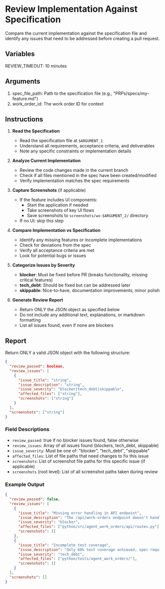 # Review Implementation Against Specification

Compare the current implementation against the specification file and identify any issues that need to be addressed before creating a pull request.

## Variables

REVIEW_TIMEOUT: 10 minutes

## Arguments

1. spec_file_path: Path to the specification file (e.g., "PRPs/specs/my-feature.md")
2. work_order_id: The work order ID for context

## Instructions

1. **Read the Specification**
   - Read the specification file at `$ARGUMENT_1`
   - Understand all requirements, acceptance criteria, and deliverables
   - Note any specific constraints or implementation details

2. **Analyze Current Implementation**
   - Review the code changes made in the current branch
   - Check if all files mentioned in the spec have been created/modified
   - Verify implementation matches the spec requirements

3. **Capture Screenshots** (if applicable)
   - If the feature includes UI components:
     - Start the application if needed
     - Take screenshots of key UI flows
     - Save screenshots to `screenshots/wo-$ARGUMENT_2/` directory
   - If no UI: skip this step

4. **Compare Implementation vs Specification**
   - Identify any missing features or incomplete implementations
   - Check for deviations from the spec
   - Verify all acceptance criteria are met
   - Look for potential bugs or issues

5. **Categorize Issues by Severity**
   - **blocker**: Must be fixed before PR (breaks functionality, missing critical features)
   - **tech_debt**: Should be fixed but can be addressed later
   - **skippable**: Nice-to-have, documentation improvements, minor polish

6. **Generate Review Report**
   - Return ONLY the JSON object as specified below
   - Do not include any additional text, explanations, or markdown formatting
   - List all issues found, even if none are blockers

## Report

Return ONLY a valid JSON object with the following structure:

```json
{
  "review_passed": boolean,
  "review_issues": [
    {
      "issue_title": "string",
      "issue_description": "string",
      "issue_severity": "blocker|tech_debt|skippable",
      "affected_files": ["string"],
      "screenshots": ["string"]
    }
  ],
  "screenshots": ["string"]
}
```

### Field Descriptions

- `review_passed`: true if no blocker issues found, false otherwise
- `review_issues`: Array of all issues found (blockers, tech_debt, skippable)
- `issue_severity`: Must be one of: "blocker", "tech_debt", "skippable"
- `affected_files`: List of file paths that need changes to fix this issue
- `screenshots`: List of screenshot file paths for this specific issue (if applicable)
- `screenshots` (root level): List of all screenshot paths taken during review

### Example Output

```json
{
  "review_passed": false,
  "review_issues": [
    {
      "issue_title": "Missing error handling in API endpoint",
      "issue_description": "The /api/work-orders endpoint doesn't handle invalid repository URLs. The spec requires validation with clear error messages.",
      "issue_severity": "blocker",
      "affected_files": ["python/src/agent_work_orders/api/routes.py"],
      "screenshots": []
    },
    {
      "issue_title": "Incomplete test coverage",
      "issue_description": "Only 60% test coverage achieved, spec requires >80%",
      "issue_severity": "tech_debt",
      "affected_files": ["python/tests/agent_work_orders/"],
      "screenshots": []
    }
  ],
  "screenshots": []
}
```
